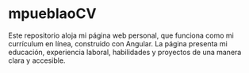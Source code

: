 # mpueblaoCV
Este repositorio aloja mi página web personal, que funciona como mi currículum en línea, construido con Angular. La página presenta mi educación, experiencia laboral, habilidades y proyectos de una manera clara y accesible.
